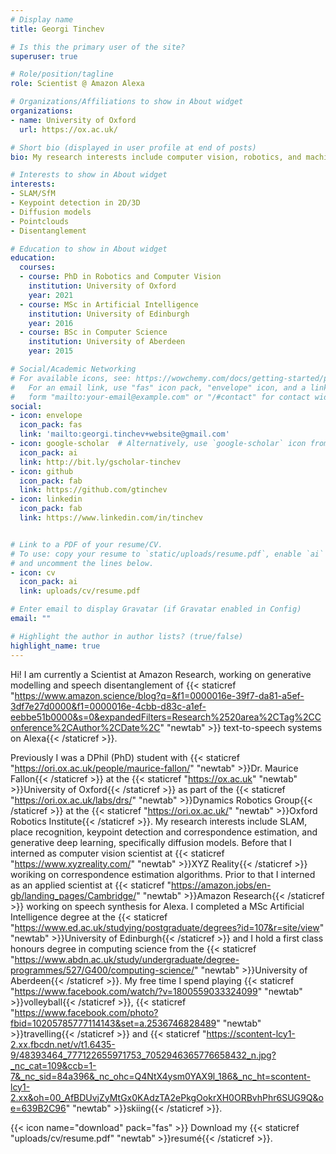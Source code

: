 ```yaml
---
# Display name
title: Georgi Tinchev

# Is this the primary user of the site?
superuser: true

# Role/position/tagline
role: Scientist @ Amazon Alexa

# Organizations/Affiliations to show in About widget
organizations:
- name: University of Oxford
  url: https://ox.ac.uk/

# Short bio (displayed in user profile at end of posts)
bio: My research interests include computer vision, robotics, and machine learning.

# Interests to show in About widget
interests:
- SLAM/SfM
- Keypoint detection in 2D/3D
- Diffusion models
- Pointclouds
- Disentanglement

# Education to show in About widget
education:
  courses:
  - course: PhD in Robotics and Computer Vision
    institution: University of Oxford
    year: 2021
  - course: MSc in Artificial Intelligence
    institution: University of Edinburgh
    year: 2016
  - course: BSc in Computer Science
    institution: University of Aberdeen
    year: 2015

# Social/Academic Networking
# For available icons, see: https://wowchemy.com/docs/getting-started/page-builder/#icons
#   For an email link, use "fas" icon pack, "envelope" icon, and a link in the
#   form "mailto:your-email@example.com" or "/#contact" for contact widget.
social:
- icon: envelope
  icon_pack: fas
  link: 'mailto:georgi.tinchev+website@gmail.com'
- icon: google-scholar  # Alternatively, use `google-scholar` icon from `ai` icon pack
  icon_pack: ai
  link: http://bit.ly/gscholar-tinchev
- icon: github
  icon_pack: fab
  link: https://github.com/gtinchev
- icon: linkedin
  icon_pack: fab
  link: https://www.linkedin.com/in/tinchev


# Link to a PDF of your resume/CV.
# To use: copy your resume to `static/uploads/resume.pdf`, enable `ai` icons in `params.toml`, 
# and uncomment the lines below.
- icon: cv
  icon_pack: ai
  link: uploads/cv/resume.pdf

# Enter email to display Gravatar (if Gravatar enabled in Config)
email: ""

# Highlight the author in author lists? (true/false)
highlight_name: true
---
```


Hi! I am currently a Scientist at Amazon Research, working on generative modelling and speech disentanglement of {{< staticref "https://www.amazon.science/blog?q=&f1=0000016e-39f7-da81-a5ef-3df7e27d0000&f1=0000016e-4cbb-d83c-a1ef-eebbe51b0000&s=0&expandedFilters=Research%2520area%2CTag%2CConference%2CAuthor%2CDate%2C" "newtab" >}} text-to-speech systems on Alexa{{< /staticref >}}.

Previously I was a DPhil (PhD) student with {{< staticref "https://ori.ox.ac.uk/people/maurice-fallon/" "newtab" >}}Dr. Maurice Fallon{{< /staticref >}} at the {{< staticref "https://ox.ac.uk" "newtab" >}}University of Oxford{{< /staticref >}} as part of the {{< staticref "https://ori.ox.ac.uk/labs/drs/" "newtab" >}}Dynamics Robotics Group{{< /staticref >}} at the {{< staticref "https://ori.ox.ac.uk/" "newtab" >}}Oxford Robotics Institute{{< /staticref >}}. My research interests include SLAM, place recognition, keypoint detection and correspondence estimation, and generative deep learning, specifically diffusion models. Before that I interned as computer vision scientist at {{< staticref "https://www.xyzreality.com/" "newtab" >}}XYZ Reality{{< /staticref >}} woriking on correspondence estimation algorithms. Prior to that I interned as an applied scientist at {{< staticref "https://amazon.jobs/en-gb/landing_pages/Cambridge/" "newtab" >}}Amazon Research{{< /staticref >}} working on speech synthesis for Alexa. I completed a MSc Artificial Intelligence degree at the {{< staticref "https://www.ed.ac.uk/studying/postgraduate/degrees?id=107&r=site/view" "newtab" >}}University of Edinburgh{{< /staticref >}} and I hold a first class honours degree in computing science from the {{< staticref "https://www.abdn.ac.uk/study/undergraduate/degree-programmes/527/G400/computing-science/" "newtab" >}}University of Aberdeen{{< /staticref >}}. My free time I spend playing {{< staticref "https://www.facebook.com/watch/?v=1800559033324099" "newtab" >}}volleyball{{< /staticref >}}, {{< staticref "https://www.facebook.com/photo?fbid=10205785777114143&set=a.2536746828489" "newtab" >}}travelling{{< /staticref >}} and {{< staticref "https://scontent-lcy1-2.xx.fbcdn.net/v/t1.6435-9/48393464_777122655971753_7052946365776658432_n.jpg?_nc_cat=109&ccb=1-7&_nc_sid=84a396&_nc_ohc=Q4NtX4ysm0YAX9l_186&_nc_ht=scontent-lcy1-2.xx&oh=00_AfBDUvjZyMtGx0KAdzTA2ePkgOokrXH0ORBvhPhr6SUG9Q&oe=639B2C96" "newtab" >}}skiing{{< /staticref >}}.

{{< icon name="download" pack="fas" >}} Download my {{< staticref "uploads/cv/resume.pdf" "newtab" >}}resumé{{< /staticref >}}.

